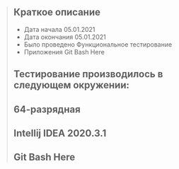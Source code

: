 > ## Краткое описание
> * Дата начала 05.01.2021
> * Дата окончания 05.01.2021
> * Было проведено Функциональное тестирование
> * Приложения Git Bash Here 
> 
> ## Тестирование производилось в следующем окружении:
> ## 64-разрядная
> ## Intellij IDEA 2020.3.1
> ## Git Bash Here
